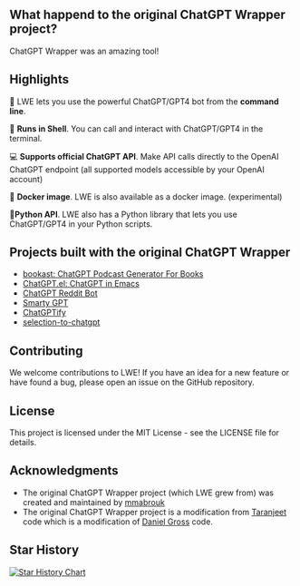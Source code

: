 
## What happend to the original ChatGPT Wrapper project?

ChatGPT Wrapper was an amazing tool!

## Highlights

🤖 LWE lets you use the powerful ChatGPT/GPT4 bot from the **command line**.

💬 **Runs in Shell**. You can call and interact with ChatGPT/GPT4 in the terminal.

💻  **Supports official ChatGPT API**. Make API calls directly to the OpenAI ChatGPT endpoint (all supported models accessible by your OpenAI account)

🐳 **Docker image**. LWE is also available as a docker image. (experimental)

🐍**Python API**. LWE also has a Python library that lets you use ChatGPT/GPT4 in your Python scripts.

## Projects built with the original ChatGPT Wrapper

- [bookast: ChatGPT Podcast Generator For Books](https://github.com/SamMethnani/bookast)
- [ChatGPT.el: ChatGPT in Emacs](https://github.com/joshcho/ChatGPT.el)
- [ChatGPT Reddit Bot](https://github.com/PopDaddyGames/ChatGPT-RedditBot)
- [Smarty GPT](https://github.com/citiususc/Smarty-GPT/tree/v1.1.0)
- [ChatGPTify](https://github.com/idilsulo/ChatGPTify)
- [selection-to-chatgpt](https://github.com/collin-murphy/selection-to-chatgpt)

## Contributing

We welcome contributions to LWE! If you have an idea for a new feature or have found a bug, please open an issue on the GitHub repository.

## License

This project is licensed under the MIT License - see the LICENSE file for details.

## Acknowledgments

- The original ChatGPT Wrapper project (which LWE grew from) was created and maintained by [mmabrouk](https://github.com/mmabrouk) 
- The original ChatGPT Wrapper project is a modification from [Taranjeet](https://github.com/taranjeet/chatgpt-api) code which is a modification of [Daniel Gross](https://github.com/danielgross/whatsapp-gpt) code.

## Star History

[![Star History Chart](https://api.star-history.com/svg?repos=llm-workflow-engine/llm-workflow-engine&type=Date)](https://star-history.com/#llm-workflow-engine/llm-workflow-engine&Date)
